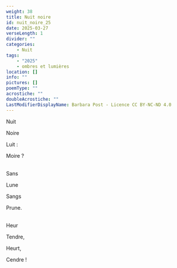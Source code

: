 ```yaml
---
weight: 38
title: Nuit noire
id: nuit_noire_25
date: 2025-03-27
verseLength: 1
divider: ""
categories:
    - Nuit
tags:
    - "2025"
    - ombres et lumières
location: []
info: ""
pictures: []
poemType: ""
acrostiche: ""
doubleAcrostiche: ""
LastModifierDisplayName: Barbara Post - Licence CC BY-NC-ND 4.0
---
```

Nuit

Noire

Luit :

Moire ?

 \
Sans

Lune

Sangs

Prune.

 \
Heur

Tendre,

Heurt,

Cendre !
